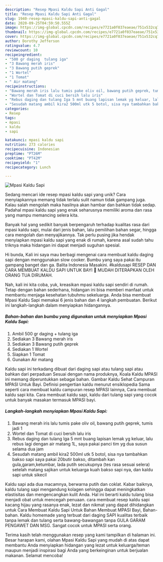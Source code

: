 ```yaml
---
description: "Resep Mpasi Kaldu Sapi Anti Gagal"
title: "Resep Mpasi Kaldu Sapi Anti Gagal"
slug: 1940-resep-mpasi-kaldu-sapi-anti-gagal
date: 2020-09-25T04:59:50.555Z
image: https://img-global.cpcdn.com/recipes/e7721a0f037eaeae/751x532cq70/mpasi-kaldu-sapi-foto-resep-utama.jpg
thumbnail: https://img-global.cpcdn.com/recipes/e7721a0f037eaeae/751x532cq70/mpasi-kaldu-sapi-foto-resep-utama.jpg
cover: https://img-global.cpcdn.com/recipes/e7721a0f037eaeae/751x532cq70/mpasi-kaldu-sapi-foto-resep-utama.jpg
author: Dorothy Jefferson
ratingvalue: 4.7
reviewcount: 10
recipeingredient:
- "500 gr daging  tulang iga"
- "3 Bawang merah iris"
- "3 Bawang putih geprek"
- "1 Wortel"
- "1 Tomat"
- " Air matang"
recipeinstructions:
- "Bawang merah iris lalu tumis pake oliv oil, bawang putih geprek, tumis jadi 1"
- "Wortel dan Tomat di cuci bersih lalu iris"
- "Rebus daging dan tulang Iga 5 mnt buang lapisan lemak yg keluar, lalu rebus lagi dengan air matang 1L, saya pakai panci tim yg dua susun selama dua jam"
- "Sesudah matang ambil kira2 500ml utk 5 botol, sisa nya tambahkan bakso sapi saya pakai 20butir bakso, ditambah kan gula,garam,ketumbar, lada putih secukupnya (tes rasa sesuai selera) setelah matang sajikan untuk keluarga kuah bakso sapi nya, dan kaldu sapi untuk sikecil"
categories:
- Resep
tags:
- mpasi
- kaldu
- sapi

katakunci: mpasi kaldu sapi 
nutrition: 273 calories
recipecuisine: Indonesian
preptime: "PT26M"
cooktime: "PT42M"
recipeyield: "1"
recipecategory: Lunch

---
```



![Mpasi Kaldu Sapi](https://img-global.cpcdn.com/recipes/e7721a0f037eaeae/751x532cq70/mpasi-kaldu-sapi-foto-resep-utama.jpg)

Sedang mencari ide resep mpasi kaldu sapi yang unik? Cara menyiapkannya memang tidak terlalu sulit namun tidak gampang juga. Kalau salah mengolah maka hasilnya akan hambar dan bahkan tidak sedap. Padahal mpasi kaldu sapi yang enak seharusnya memiliki aroma dan rasa yang mampu memancing selera kita.

Banyak hal yang sedikit banyak berpengaruh terhadap kualitas rasa dari mpasi kaldu sapi, mulai dari jenis bahan, lalu pemilihan bahan segar, hingga cara mengolah dan menyajikannya. Tak perlu pusing jika hendak menyiapkan mpasi kaldu sapi yang enak di rumah, karena asal sudah tahu triknya maka hidangan ini dapat menjadi suguhan spesial.

Hi bunda, Kali ini saya mau berbagi mengenai cara membuat kaldu daging sapi dengan menggunakan slow cooker. Bumbu yang saya pakai itu gampang banget dan ga. Balita Indonesia Masakini. #kaldusapi RESEP DAN CARA MEMBUAT KALDU SAPI UNTUK BAYI 💖 MUDAH DITERAPKAN OLEH ORANG TUA DIRUMAH.


Nah, kali ini kita coba, yuk, kreasikan mpasi kaldu sapi sendiri di rumah. Tetap dengan bahan sederhana, hidangan ini bisa memberi manfaat untuk membantu menjaga kesehatan tubuhmu sekeluarga. Anda bisa membuat Mpasi Kaldu Sapi memakai 6 jenis bahan dan 4 langkah pembuatan. Berikut ini langkah-langkah dalam menyiapkan hidangannya.

<!--inarticleads1-->

##### Bahan-bahan dan bumbu yang digunakan untuk menyiapkan Mpasi Kaldu Sapi:

1. Ambil 500 gr daging + tulang iga
1. Sediakan 3 Bawang merah iris
1. Sediakan 3 Bawang putih geprek
1. Sediakan 1 Wortel
1. Siapkan 1 Tomat
1. Gunakan  Air matang


Kaldu sapi ini terkadang dibuat dari daging sapi atau tulang sapi atau bahkan dari perpaduan Sesuai dengan nama produknya, Koala Kaldu MPASI ini memang diperuntukkan sebagai bahan. Gambar Kaldu Sehat Campuran MPASI Untuk Bayi. Definisi pengertian kaldu menurut ensiklopedia Sama seperti cara membuat kaldu campuran resep MPASI lainnya, Cara membuat kaldu sapi kita. Cara membuat kaldu sapi, kaldu dari tulang sapi yang cocok untuk banyak masakan termasuk MPASI bayi. 

<!--inarticleads2-->

##### Langkah-langkah menyiapkan Mpasi Kaldu Sapi:

1. Bawang merah iris lalu tumis pake oliv oil, bawang putih geprek, tumis jadi 1
1. Wortel dan Tomat di cuci bersih lalu iris
1. Rebus daging dan tulang Iga 5 mnt buang lapisan lemak yg keluar, lalu rebus lagi dengan air matang 1L, saya pakai panci tim yg dua susun selama dua jam
1. Sesudah matang ambil kira2 500ml utk 5 botol, sisa nya tambahkan bakso sapi saya pakai 20butir bakso, ditambah kan gula,garam,ketumbar, lada putih secukupnya (tes rasa sesuai selera) setelah matang sajikan untuk keluarga kuah bakso sapi nya, dan kaldu sapi untuk sikecil


Kaldu sapi ada dua macamnya, berwarna putih dan coklat. Kabar baiknya, kaldu tulang sapi mengandung kolagen sehingga dapat meningkatkan elastisitas dan mengencangkan kulit Anda. Hal ini berarti kaldu tulang bisa menjadi obat untuk mencegah penuaan. cara membuat resep kaldu sapi kacang hijau yang rasanya enak, lezat dan nikmat yang dapat dihidangkan untuk Cara Membuat Kaldu Sapi Untuk Bahan Membuat MPASI Bayi, Bahan-bahan. Kaldu homemade yang terbuat dari daging SAPI kualitas terbaik tanpa lemak dan tulang serta bawang-bawangan tanpa GULA GARAM PENGAWET DAN MSG. Sangat cocok untuk MPASI serta orang. 

Terima kasih telah menggunakan resep yang kami tampilkan di halaman ini. Besar harapan kami, olahan Mpasi Kaldu Sapi yang mudah di atas dapat membantu Anda menyiapkan hidangan yang lezat untuk keluarga/teman maupun menjadi inspirasi bagi Anda yang berkeinginan untuk berjualan makanan. Selamat mencoba!
